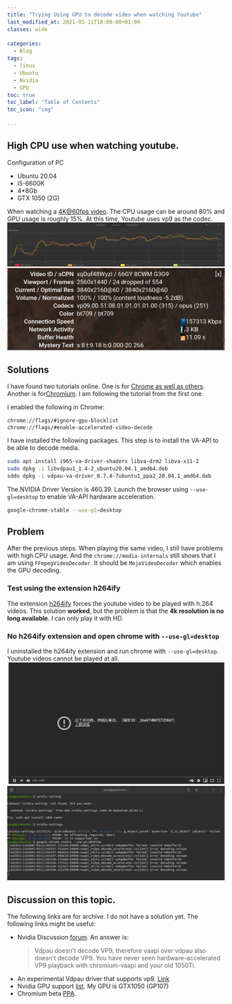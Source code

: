 ```yaml
---
title: "Trying Using GPU to decode video when watching Youtube"
last_modified_at: 2021-03-11T18:00:00+01:00
classes: wide

categories:
  - Blog
tags:
  - linux
  - Ubuntu
  - Nvidia
  - GPU
toc: true
toc_label: "Table of Contents"
toc_icon: "cog"

---
```


## High CPU use when watching youtube. 
Configuration of PC
* Ubuntu 20.04
* i5-6600K
* 4*8Gb
* GTX 1050 (2G)

When watching a [4K@60fps video](https://www.youtube.com/watch?v=xqDuf48WyzI). The CPU usage can be around 80% and GPU usage is roughly 15%. At this time, Youtube uses vp9 as the codec. <br>
<img src="/assets/images/youtube_cpu.png" alt="cpu usage"/>
<br>
<img src="/assets/images/youtube_codec.png" alt="youtube codec"/>



## Solutions
I have found two tutorials online. One is for [Chrome as well as others](https://www.linuxuprising.com/2021/01/how-to-enable-hardware-accelerated.html). Another is for[Chromium](https://www.linuxuprising.com/2018/08/how-to-enable-hardware-accelerated.html). I am following the tutorial from the first one. 

I enabled the following in Chrome:
```
chrome://flags/#ignore-gpu-blocklist
chrome://flags/#enable-accelerated-video-decode
```

I have installed the following packages. This step is to install the VA-API to be able to decode media. 
```bash
sudo apt install i965-va-driver-shaders libva-drm2 libva-x11-2
sudo dpkg -i libvdpau1_1.4-2_ubuntu20.04.1_amd64.deb
sddo dpkg -i vdpau-va-driver_0.7.4-7ubuntu1_ppa2_20.04.1_amd64.deb
```
The NVIDIA Driver Version is 460.39. Launch the browser using `--use-gl=desktop` to enable VA-API hardware acceleration.
```bash
google-chrome-stable --use-gl=desktop
```

## Problem
After the previous steps. When playing the same video, I still have problems with high CPU usage. And the `chrome://media-internals` still shows that I am using `FFmpegVideoDecoder`. It should be `MojoVideoDecoder` which enables the GPU decoding. <br>

### Test using the extension h264ify
The extension [h264ify](https://chrome.google.com/webstore/detail/h264ify/aleakchihdccplidncghkekgioiakgal) forces the youtube video to be played with h.264 videos. This solution **worked**, but the problem is that the **4k resolution is no long available**. I can only play it with HD. 

### No h264ify extension and open chrome with `--use-gl=desktop`
I uninstalled the h264ify extension and run chrome with `--use-gl=desktop`. Youtube videos cannot be played at all. <br>
<img src="/assets/images/youtube_error.png" alt="youtube play error"/>
<br>
<img src="/assets/images/youtube_error_code.png" alt="youtube play error"/>

## Discussion on this topic. 
The following links are for archive. I do not have a solution yet. The following links might be useful:
* Nvidia Discussion [forum](https://forums.developer.nvidia.com/t/turing-vp9-decode-acceleration-not-working-on-linux/72221). An answer is: 
  >Vdpau doesn’t decode VP9, therefore vaapi over vdpau also doesn’t decode VP9. You have never seen hardware-accelerated VP9 playback with chromium-vaapi and your old 1050Ti.
* An experimental Vdpau driver that supports vp9. [Link](https://github.com/xtknight/vdpau-va-driver-vp9)
* Nvidia GPU support [list](https://developer.nvidia.com/video-encode-and-decode-gpu-support-matrix-new). My GPU is GTX1050 (GP107)
* Chromium beta [PPA](https://launchpad.net/~saiarcot895).